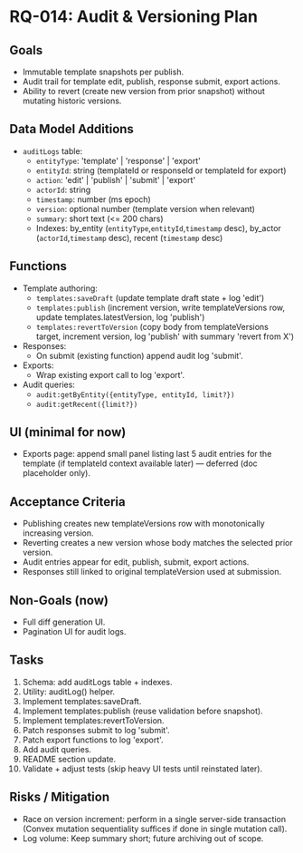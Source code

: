 # RQ-014: Audit & Versioning Plan

## Goals
- Immutable template snapshots per publish.
- Audit trail for template edit, publish, response submit, export actions.
- Ability to revert (create new version from prior snapshot) without mutating historic versions.

## Data Model Additions
- `auditLogs` table:
  - `entityType`: 'template' | 'response' | 'export'
  - `entityId`: string (templateId or responseId or templateId for export)
  - `action`: 'edit' | 'publish' | 'submit' | 'export'
  - `actorId`: string
  - `timestamp`: number (ms epoch)
  - `version`: optional number (template version when relevant)
  - `summary`: short text (<= 200 chars)
  - Indexes: by_entity (`entityType`,`entityId`,`timestamp` desc), by_actor (`actorId`,`timestamp` desc), recent (`timestamp` desc)

## Functions
- Template authoring:
  - `templates:saveDraft` (update template draft state + log 'edit')
  - `templates:publish` (increment version, write templateVersions row, update templates.latestVersion, log 'publish')
  - `templates:revertToVersion` (copy body from templateVersions target, increment version, log 'publish' with summary 'revert from X')
- Responses:
  - On submit (existing function) append audit log 'submit'.
- Exports:
  - Wrap existing export call to log 'export'.
- Audit queries:
  - `audit:getByEntity({entityType, entityId, limit?})`
  - `audit:getRecent({limit?})`

## UI (minimal for now)
- Exports page: append small panel listing last 5 audit entries for the template (if templateId context available later) — deferred (doc placeholder only).

## Acceptance Criteria
- Publishing creates new templateVersions row with monotonically increasing version.
- Reverting creates a new version whose body matches the selected prior version.
- Audit entries appear for edit, publish, submit, export actions.
- Responses still linked to original templateVersion used at submission.

## Non-Goals (now)
- Full diff generation UI.
- Pagination UI for audit logs.

## Tasks
1. Schema: add auditLogs table + indexes.
2. Utility: auditLog() helper.
3. Implement templates:saveDraft.
4. Implement templates:publish (reuse validation before snapshot).
5. Implement templates:revertToVersion.
6. Patch responses submit to log 'submit'.
7. Patch export functions to log 'export'.
8. Add audit queries.
9. README section update.
10. Validate + adjust tests (skip heavy UI tests until reinstated later).

## Risks / Mitigation
- Race on version increment: perform in a single server-side transaction (Convex mutation sequentiality suffices if done in single mutation call).
- Log volume: Keep summary short; future archiving out of scope.

